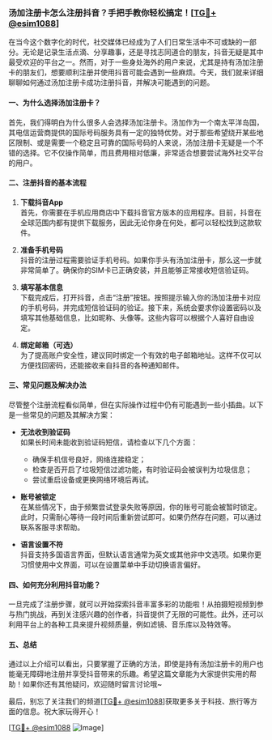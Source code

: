 ### 汤加注册卡怎么注册抖音？手把手教你轻松搞定！[[TG💪+ @esim1088](https://t.me/s/esim1088)]

在当今这个数字化的时代，社交媒体已经成为了人们日常生活中不可或缺的一部分。无论是记录生活点滴、分享趣事，还是寻找志同道合的朋友，抖音无疑是其中最受欢迎的平台之一。然而，对于一些身处海外的用户来说，尤其是持有汤加注册卡的朋友们，想要顺利注册并使用抖音可能会遇到一些麻烦。今天，我们就来详细聊聊如何通过汤加注册卡成功注册抖音，并解决可能遇到的问题。

#### 一、为什么选择汤加注册卡？

首先，我们得明白为什么很多人会选择汤加注册卡。汤加作为一个南太平洋岛国，其电信运营商提供的国际号码服务具有一定的独特优势。对于那些希望绕开某些地区限制、或是需要一个稳定且可靠的国际号码的人来说，汤加注册卡无疑是一个不错的选择。它不仅操作简单，而且费用相对低廉，非常适合想要尝试海外社交平台的用户。

#### 二、注册抖音的基本流程

1. **下载抖音App**  
   首先，你需要在手机应用商店中下载抖音官方版本的应用程序。目前，抖音在全球范围内都有提供下载服务，因此无论你身在何处，都可以轻松找到这款软件。

2. **准备手机号码**  
   抖音的注册过程需要验证手机号码。如果你手头有汤加注册卡，那么这一步就非常简单了。确保你的SIM卡已正确安装，并且能够正常接收短信验证码。

3. **填写基本信息**  
   下载完成后，打开抖音，点击“注册”按钮。按照提示输入你的汤加注册卡对应的手机号码，并完成短信验证码的验证。接下来，系统会要求你设置密码以及填写其他基础信息，比如昵称、头像等。这些内容可以根据个人喜好自由设定。

4. **绑定邮箱（可选）**  
   为了提高账户安全性，建议同时绑定一个有效的电子邮箱地址。这样不仅可以方便找回密码，还能接收来自抖音的各种通知邮件。

#### 三、常见问题及解决办法

尽管整个注册流程看似简单，但在实际操作过程中仍有可能遇到一些小插曲。以下是一些常见的问题及其解决方案：

- **无法收到验证码**  
  如果长时间未能收到验证码短信，请检查以下几个方面：  
  - 确保手机信号良好，网络连接稳定；  
  - 检查是否开启了垃圾短信过滤功能，有时验证码会被误判为垃圾信息；  
  - 尝试重启设备或更换网络环境后再试。

- **账号被锁定**  
  在某些情况下，由于频繁尝试登录失败等原因，你的账号可能会被暂时锁定。此时，只需耐心等待一段时间后重新尝试即可。如果仍然存在问题，可以通过联系客服寻求帮助。

- **语言设置不符**  
  抖音支持多国语言界面，但默认语言通常为英文或其他非中文选项。如果你更习惯使用中文界面，可以在设置菜单中手动切换语言偏好。

#### 四、如何充分利用抖音功能？

一旦完成了注册步骤，就可以开始探索抖音丰富多彩的功能啦！从拍摄短视频到参与热门挑战，再到关注感兴趣的创作者，抖音提供了无限的可能性。此外，还可以利用平台上的各种工具来提升视频质量，例如滤镜、音乐库以及特效等。

#### 五、总结

通过以上介绍可以看出，只要掌握了正确的方法，即使是持有汤加注册卡的用户也能毫无障碍地注册并享受抖音带来的乐趣。希望这篇文章能为大家提供实用的帮助！如果你还有其他疑问，欢迎随时留言讨论哦~

最后，别忘了关注我们的频道[[TG💪+ @esim1088](https://t.me/s/esim1088)]获取更多关于科技、旅行等方面的信息。祝大家玩得开心！

[[TG💪+ @esim1088](https://t.me/s/esim1088) ![Image](https://i.postimg.cc/4NQfJmqS/Snipaste-2025-05-13-00-14-12.png)]